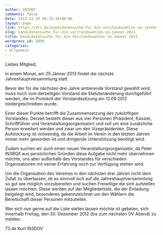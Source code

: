 ```yaml
---
author: IN3DOV
comments: false
date: 2012-12-20 08:18:39+00:00
layout: page
link: https://drc.bz/kandidatensuche-fur-die-vorstandswahlen-im-janner-2013/
slug: kandidatensuche-fur-die-vorstandswahlen-im-janner-2013
title: Kandidatensuche für die Vorstandswahlen im Jänner 2013
wordpress_id: 5890
categories:
- Allgemein
---
```


Liebes Mitglied,

in einem Monat, am 25.Jänner 2013 findet die nächste Jahreshauptversammlung statt. 


Bevor der für die nächsten drei Jahre amtierende Vorstand gewählt wird, muss noch vom derzeitigen Vorstand die Statutenänderung durchgeführt werden, die im Protokoll der Vorstandssitzung am 13.09.2012 niedergeschrieben wurde.




Einer dieser Punkte betrifft die Zusammensetzung des zukünftigen Vorstandes. Derzeit besteht dieser aus vier Personen (Präsident, Kassier, Schriftführer und Veranstaltungsorganisator) und soll um eine zusätzliche Person erweitert werden und zwar um den Vizepräsidenten. Diese Aufstockung ist notwendig, da die Arbeit im Verein in den letzten Jahren immer mehr geworden ist und dringende Unterstützung benötigt wird. 




Zudem suchen wir auch einen neuen Veranstaltungsorganisator, da Peter IN3BQX aus persönlichen Gründen diese Aufgabe nicht mehr übernehmen möchte, uns aber außerhalb des Vorstandes für verschieden Organisationen mit seiner Erfahrung noch zur Verfügung stehen wird. 




Um die Organisation des Vereines in den nächsten drei Jahren nicht dem Zufall zu überlassen, ist es sinnvoll sich auf die Jahreshauptversammlung so gut wie möglich vorzubereiten und suchen Freiwillige die sich aufstellen lassen möchten. Diese werden auf der Mitgliederliste, die der Einladung beigelegt wird, besonderes gekennzeichnet um den Wählern die Bereitschaft dieser Personen mitzuteilen.




Wer sich nun gerne auf die Liste stellen lassen möchte ist gebeten, sich innerhalb Freitag, den 30. Dezember 2012 (bis zum nächsten OV Abend) zu melden.




73 de Kurt IN3DOV
